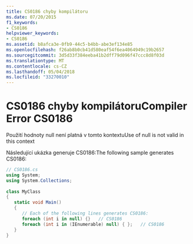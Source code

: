 ```yaml
---
title: CS0186 chyby kompilátoru
ms.date: 07/20/2015
f1_keywords:
- CS0186
helpviewer_keywords:
- CS0186
ms.assetid: b8afca3e-0fb9-44c5-b4bb-abe3ef134e85
ms.openlocfilehash: f26ab8b0cb41d580eaf54f6ea4064949c19b2657
ms.sourcegitcommit: 3d5d33f384eeba41b2dff79d096f47ccc8d8f03d
ms.translationtype: MT
ms.contentlocale: cs-CZ
ms.lasthandoff: 05/04/2018
ms.locfileid: "33270010"
---
```

# <a name="compiler-error-cs0186"></a><span data-ttu-id="da9fb-102">CS0186 chyby kompilátoru</span><span class="sxs-lookup"><span data-stu-id="da9fb-102">Compiler Error CS0186</span></span>
<span data-ttu-id="da9fb-103">Použití hodnoty null není platná v tomto kontextu</span><span class="sxs-lookup"><span data-stu-id="da9fb-103">Use of null is not valid in this context</span></span>  
  
 <span data-ttu-id="da9fb-104">Následující ukázka generuje CS0186:</span><span class="sxs-lookup"><span data-stu-id="da9fb-104">The following sample generates CS0186:</span></span>  
  
```csharp  
// CS0186.cs  
using System;  
using System.Collections;  
  
class MyClass   
{  
   static void Main()   
   {  
      // Each of the following lines generates CS0186:  
      foreach (int i in null) {}   // CS0186  
      foreach (int i in (IEnumerable) null) { };   // CS0186  
   }  
}  
```
